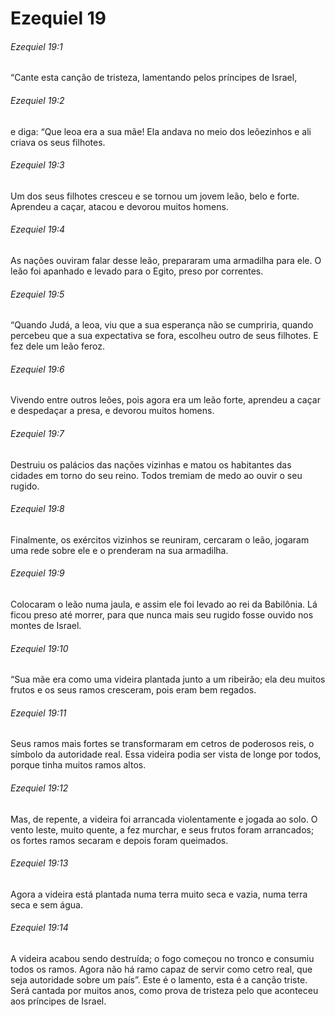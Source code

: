 # Ezequiel 19

###### Ezequiel 19:1

“Cante esta canção de tristeza, lamentando pelos príncipes de Israel,

###### Ezequiel 19:2

e diga: “Que leoa era a sua mãe! Ela andava no meio dos leõezinhos e ali criava os seus filhotes.

###### Ezequiel 19:3

Um dos seus filhotes cresceu e se tornou um jovem leão, belo e forte. Aprendeu a caçar, atacou e devorou muitos homens.

###### Ezequiel 19:4

As nações ouviram falar desse leão, prepararam uma armadilha para ele. O leão foi apanhado e levado para o Egito, preso por correntes.

###### Ezequiel 19:5

“Quando Judá, a leoa, viu que a sua esperança não se cumpriria, quando percebeu que a sua expectativa se fora, escolheu outro de seus filhotes. E fez dele um leão feroz.

###### Ezequiel 19:6

Vivendo entre outros leões, pois agora era um leão forte, aprendeu a caçar e despedaçar a presa, e devorou muitos homens.

###### Ezequiel 19:7

Destruiu os palácios das nações vizinhas e matou os habitantes das cidades em torno do seu reino. Todos tremiam de medo ao ouvir o seu rugido.

###### Ezequiel 19:8

Finalmente, os exércitos vizinhos se reuniram, cercaram o leão, jogaram uma rede sobre ele e o prenderam na sua armadilha.

###### Ezequiel 19:9

Colocaram o leão numa jaula, e assim ele foi levado ao rei da Babilônia. Lá ficou preso até morrer, para que nunca mais seu rugido fosse ouvido nos montes de Israel.

###### Ezequiel 19:10

“Sua mãe era como uma videira plantada junto a um ribeirão; ela deu muitos frutos e os seus ramos cresceram, pois eram bem regados.

###### Ezequiel 19:11

Seus ramos mais fortes se transformaram em cetros de poderosos reis, o símbolo da autoridade real. Essa videira podia ser vista de longe por todos, porque tinha muitos ramos altos.

###### Ezequiel 19:12

Mas, de repente, a videira foi arrancada violentamente e jogada ao solo. O vento leste, muito quente, a fez murchar, e seus frutos foram arrancados; os fortes ramos secaram e depois foram queimados.

###### Ezequiel 19:13

Agora a videira está plantada numa terra muito seca e vazia, numa terra seca e sem água.

###### Ezequiel 19:14

A videira acabou sendo destruída; o fogo começou no tronco e consumiu todos os ramos. Agora não há ramo capaz de servir como cetro real, que seja autoridade sobre um país”. Este é o lamento, esta é a canção triste. Será cantada por muitos anos, como prova de tristeza pelo que aconteceu aos príncipes de Israel.

